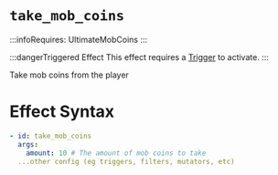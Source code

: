 # `take_mob_coins`
:::infoRequires:
UltimateMobCoins
:::

:::dangerTriggered Effect
This effect requires a [Trigger](https://plugins.auxilor.io/effects/all-triggers) to activate.
:::

Take mob coins from the player
# Effect Syntax
```yaml
- id: take_mob_coins
  args:
    amount: 10 # The amount of mob coins to take
  ...other config (eg triggers, filters, mutators, etc)
```
